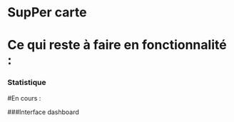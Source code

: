 # SupPer carte


# Ce qui reste à faire en fonctionnalité : 

### Statistique


#En cours : 

###Interface dashboard